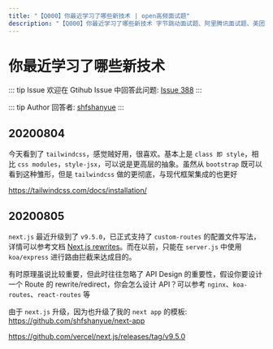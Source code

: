 ```yaml
---
title: "【Q000】你最近学习了哪些新技术 | open高频面试题"
description: "【Q000】你最近学习了哪些新技术 字节跳动面试题、阿里腾讯面试题、美团小米面试题。"
---
```


# 你最近学习了哪些新技术

::: tip Issue
欢迎在 Gtihub Issue 中回答此问题: [Issue 388](https://github.com/shfshanyue/Daily-Question/issues/388)
:::

::: tip Author
回答者: [shfshanyue](https://github.com/shfshanyue)
:::

## 20200804

今天看到了 `tailwindcss`，感觉贼好用，很喜欢。基本上是 `class 即 style`，相比 `css modules`，`style-jsx`，可以说是更高层的抽象。虽然从 `bootstrap` 既可以看到这种雏形，但是 `tailwindcss` 做的更彻底，与现代框架集成的也更好

<https://tailwindcss.com/docs/installation/>

## 20200805

`next.js` 最近升级到了 `v9.5.0`，已正式支持了 `custom-routes` 的配置文件写法，详情可以参考文档 [Next.js rewrites](https://nextjs.org/docs/api-reference/next.config.js/rewrites)。而在以前，只能在 `server.js` 中使用 `koa/express` 进行路由拦截来达成目的。

有时原理虽说比较重要，但此时往往忽略了 API Design 的重要性，假设你要设计一个 Route 的 rewrite/redirect，你会怎么设计 API？可以参考 `nginx`、`koa-routes`、`react-routes` 等

由于 `next.js` 升级，因为也升级了我的 `next app` 的模板: <https://github.com/shfshanyue/next-app>

<https://github.com/vercel/next.js/releases/tag/v9.5.0>
